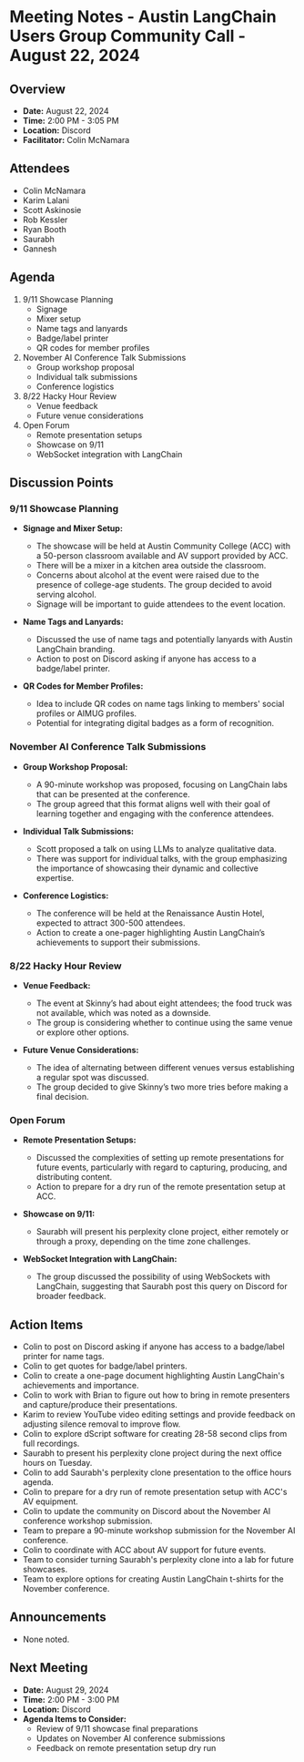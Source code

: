 

# Meeting Notes - Austin LangChain Users Group Community Call - August 22, 2024

## Overview
* **Date:** August 22, 2024
* **Time:** 2:00 PM - 3:05 PM
* **Location:** Discord
* **Facilitator:** Colin McNamara

## Attendees
* Colin McNamara
* Karim Lalani
* Scott Askinosie
* Rob Kessler
* Ryan Booth
* Saurabh
* Gannesh

## Agenda
1. 9/11 Showcase Planning
   * Signage
   * Mixer setup
   * Name tags and lanyards
   * Badge/label printer
   * QR codes for member profiles
2. November AI Conference Talk Submissions
   * Group workshop proposal
   * Individual talk submissions
   * Conference logistics
3. 8/22 Hacky Hour Review
   * Venue feedback
   * Future venue considerations
4. Open Forum
   * Remote presentation setups
   * Showcase on 9/11
   * WebSocket integration with LangChain

## Discussion Points

### 9/11 Showcase Planning
* **Signage and Mixer Setup:**
   - The showcase will be held at Austin Community College (ACC) with a 50-person classroom available and AV support provided by ACC.
   - There will be a mixer in a kitchen area outside the classroom.
   - Concerns about alcohol at the event were raised due to the presence of college-age students. The group decided to avoid serving alcohol.
   - Signage will be important to guide attendees to the event location.

* **Name Tags and Lanyards:**
   - Discussed the use of name tags and potentially lanyards with Austin LangChain branding.
   - Action to post on Discord asking if anyone has access to a badge/label printer.

* **QR Codes for Member Profiles:**
   - Idea to include QR codes on name tags linking to members' social profiles or AIMUG profiles.
   - Potential for integrating digital badges as a form of recognition.

### November AI Conference Talk Submissions
* **Group Workshop Proposal:**
   - A 90-minute workshop was proposed, focusing on LangChain labs that can be presented at the conference.
   - The group agreed that this format aligns well with their goal of learning together and engaging with the conference attendees.

* **Individual Talk Submissions:**
   - Scott proposed a talk on using LLMs to analyze qualitative data.
   - There was support for individual talks, with the group emphasizing the importance of showcasing their dynamic and collective expertise.

* **Conference Logistics:**
   - The conference will be held at the Renaissance Austin Hotel, expected to attract 300-500 attendees.
   - Action to create a one-pager highlighting Austin LangChain’s achievements to support their submissions.

### 8/22 Hacky Hour Review
* **Venue Feedback:**
   - The event at Skinny’s had about eight attendees; the food truck was not available, which was noted as a downside.
   - The group is considering whether to continue using the same venue or explore other options.

* **Future Venue Considerations:**
   - The idea of alternating between different venues versus establishing a regular spot was discussed.
   - The group decided to give Skinny’s two more tries before making a final decision.

### Open Forum
* **Remote Presentation Setups:**
   - Discussed the complexities of setting up remote presentations for future events, particularly with regard to capturing, producing, and distributing content.
   - Action to prepare for a dry run of the remote presentation setup at ACC.

* **Showcase on 9/11:**
   - Saurabh will present his perplexity clone project, either remotely or through a proxy, depending on the time zone challenges.

* **WebSocket Integration with LangChain:**
   - The group discussed the possibility of using WebSockets with LangChain, suggesting that Saurabh post this query on Discord for broader feedback.

## Action Items
* Colin to post on Discord asking if anyone has access to a badge/label printer for name tags.
* Colin to get quotes for badge/label printers.
* Colin to create a one-page document highlighting Austin LangChain's achievements and importance.
* Colin to work with Brian to figure out how to bring in remote presenters and capture/produce their presentations.
* Karim to review YouTube video editing settings and provide feedback on adjusting silence removal to improve flow.
* Colin to explore dScript software for creating 28-58 second clips from full recordings.
* Saurabh to present his perplexity clone project during the next office hours on Tuesday.
* Colin to add Saurabh's perplexity clone presentation to the office hours agenda.
* Colin to prepare for a dry run of remote presentation setup with ACC's AV equipment.
* Colin to update the community on Discord about the November AI conference workshop submission.
* Team to prepare a 90-minute workshop submission for the November AI conference.
* Colin to coordinate with ACC about AV support for future events.
* Team to consider turning Saurabh's perplexity clone into a lab for future showcases.
* Team to explore options for creating Austin LangChain t-shirts for the November conference.

## Announcements
* None noted.

## Next Meeting
* **Date:** August 29, 2024
* **Time:** 2:00 PM - 3:00 PM
* **Location:** Discord
* **Agenda Items to Consider:** 
   * Review of 9/11 showcase final preparations
   * Updates on November AI conference submissions
   * Feedback on remote presentation setup dry run

